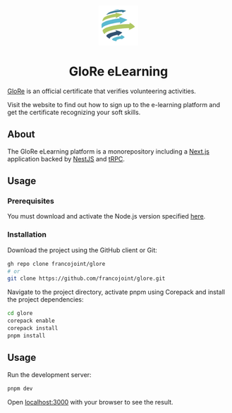 <div align="center">
  <img src=".github/static/glore.png" alt="" width="90" />
  <h1>GloRe eLearning</h1>
</div>

[GloRe](https://glorecertificate.net) is an official certificate that verifies volunteering activities.

Visit the website to find out how to sign up to the e-learning platform and get the certificate recognizing your soft skills.

## About

The GloRe eLearning platform is a monorepository including a [Next.js](https://nextjs.org) application backed by [NestJS](https://nestjs.com) and [tRPC](https://trpc.io).

## Usage

### Prerequisites

You must download and activate the Node.js version specified [here](.node-version).

### Installation

Download the project using the GitHub client or Git:

```sh
gh repo clone francojoint/glore
# or
git clone https://github.com/francojoint/glore.git
```

Navigate to the project directory, activate pnpm using Corepack and install the project dependencies:

```sh
cd glore
corepack enable
corepack install
pnpm install
```

## Usage

Run the development server:

```bash
pnpm dev
```

Open [localhost:3000](http://localhost:3000) with your browser to see the result.
